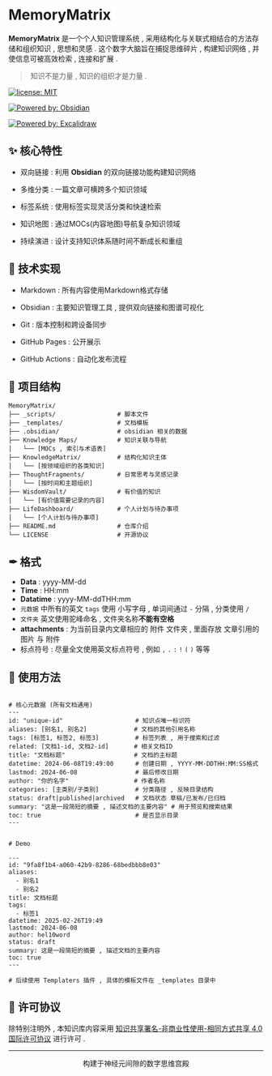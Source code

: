 # MemoryMatrix

**MemoryMatrix** 是一个个人知识管理系统 , 采用结构化与关联式相结合的方法存储和组织知识 , 思想和灵感 . 这个数字大脑旨在捕捉思维碎片 , 构建知识网络 , 并使信息可被高效检索 , 连接和扩展 .

> 知识不是力量 , 知识的组织才是力量 .


[![license: MIT](https://img.shields.io/badge/license-MIT-blue.svg)](https://opensource.org/licenses/MIT)

[![Powered by: Obsidian](https://img.shields.io/badge/Powered%20by-Obsidian-purple.svg)](https://github.com/obsidianmd/obsidian-releases)

[![Powered by: Excalidraw](https://img.shields.io/badge/Powered%20by-Excalidraw-CCCCFF.svg)](https://github.com/excalidraw/excalidraw)

## ✨ 核心特性

- 双向链接 : 利用 **Obsidian** 的双向链接功能构建知识网络

- 多维分类 : 一篇文章可横跨多个知识领域

- 标签系统 : 使用标签实现灵活分类和快速检索

- 知识地图 : 通过MOCs(内容地图)导航复杂知识领域

- 持续演进 : 设计支持知识体系随时间不断成长和重组

## 🔧 技术实现

- Markdown : 所有内容使用Markdown格式存储

- Obsidian : 主要知识管理工具 , 提供双向链接和图谱可视化

- Git : 版本控制和跨设备同步

- GitHub Pages : 公开展示

- GitHub Actions : 自动化发布流程

## 🧠 项目结构

``` 
MemoryMatrix/
├── _scripts/                 # 脚本文件
├── _templates/               # 文档模板
├── .obsidian/                # obsidian 相关的数据
├── Knowledge Maps/           # 知识关联与导航
│   └── [MOCs , 索引与术语表]
├── KnowledgeMatrix/          # 结构化知识主体
│   └── [按领域组织的各类知识]
├── ThoughtFragments/         # 日常思考与灵感记录
│   └── [按时间和主题组织]
├── WisdomVault/              # 有价值的知识
│   └── [有价值需要记录的内容]
├── LifeDashboard/            # 个人计划与待办事项
│   └── [个人计划与待办事项]
├── README.md                 # 仓库介绍
└── LICENSE                   # 开源协议
```


## ✒ 格式

- **Data** : yyyy-MM-dd
- **Time** : HH:mm
- **Datatime** : yyyy-MM-ddTHH:mm
- `元数据` 中所有的英文 `tags` 使用 小写字母 , 单词间通过 `-` 分隔 , 分类使用 `/`
- `文件夹` 英文使用驼峰命名 , 文件夹名称**不能有空格**
- **attachments** : 为当前目录内文章相应的 附件 文件夹 , 里面存放 文章引用的图片 与 附件
- 标点符号 : 尽量全文使用英文标点符号 , 例如 `,` `.` `:` `!` `(` `)` 等等

## 📖 使用方法

```

# 核心元数据 (所有文档通用)
---
id: "unique-id"                    # 知识点唯一标识符
aliases: [别名1, 别名2]             # 文档的其他引用名称
tags: [标签1, 标签2, 标签3]          # 标签列表 , 用于搜索和过滤
related: [文档1-id, 文档2-id]       # 相关文档ID
title: "文档标题"                   # 文档的主标题
datetime: 2024-06-08T19:49:00      # 创建日期 , YYYY-MM-DDTHH:MM:SS格式
lastmod: 2024-06-08                # 最后修改日期
author: "你的名字"                  # 作者名称
categories: [主类别/子类别]          # 分类路径 , 反映目录结构
status: draft|published|archived   # 文档状态 草稿/已发布/已归档
summary: "这是一段简短的摘要 , 描述文档的主要内容" # 用于预览和搜索结果
toc: true                          # 是否显示目录
---


# Demo

---
id: "9fa8f1b4-a060-42b9-8286-68bedbbb8e03"
aliases:
  - 别名1
  - 别名2
title: 文档标题
tags:
  - 标签1
datetime: 2025-02-26T19:49
lastmod: 2024-06-08
author: hel10word
status: draft
summary: 这是一段简短的摘要 , 描述文档的主要内容
toc: true
---

# 后续使用 Templaters 插件 , 具体的模板文件在 _templates 目录中

```


## 📄 许可协议

除特别注明外 , 本知识库内容采用 [知识共享署名-非商业性使用-相同方式共享 4.0 国际许可协议](https://creativecommons.org/licenses/by-nc-sa/4.0/) 进行许可 .

---

<p align="center">构建于神经元间隙的数字思维宫殿</p>